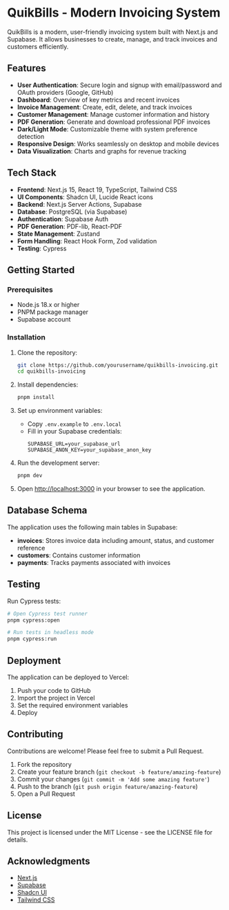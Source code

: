 # QuikBills - Modern Invoicing System

QuikBills is a modern, user-friendly invoicing system built with Next.js and Supabase. It allows businesses to create, manage, and track invoices and customers efficiently.

## Features

- **User Authentication**: Secure login and signup with email/password and OAuth providers (Google, GitHub)
- **Dashboard**: Overview of key metrics and recent invoices
- **Invoice Management**: Create, edit, delete, and track invoices
- **Customer Management**: Manage customer information and history
- **PDF Generation**: Generate and download professional PDF invoices
- **Dark/Light Mode**: Customizable theme with system preference detection
- **Responsive Design**: Works seamlessly on desktop and mobile devices
- **Data Visualization**: Charts and graphs for revenue tracking

## Tech Stack

- **Frontend**: Next.js 15, React 19, TypeScript, Tailwind CSS
- **UI Components**: Shadcn UI, Lucide React icons
- **Backend**: Next.js Server Actions, Supabase
- **Database**: PostgreSQL (via Supabase)
- **Authentication**: Supabase Auth
- **PDF Generation**: PDF-lib, React-PDF
- **State Management**: Zustand
- **Form Handling**: React Hook Form, Zod validation
- **Testing**: Cypress

## Getting Started

### Prerequisites

- Node.js 18.x or higher
- PNPM package manager
- Supabase account

### Installation

1. Clone the repository:

   ```bash
   git clone https://github.com/yourusername/quikbills-invoicing.git
   cd quikbills-invoicing
   ```

2. Install dependencies:

   ```bash
   pnpm install
   ```

3. Set up environment variables:

   - Copy `.env.example` to `.env.local`
   - Fill in your Supabase credentials:
     ```
     SUPABASE_URL=your_supabase_url
     SUPABASE_ANON_KEY=your_supabase_anon_key
     ```

4. Run the development server:

   ```bash
   pnpm dev
   ```

5. Open [http://localhost:3000](http://localhost:3000) in your browser to see the application.

## Database Schema

The application uses the following main tables in Supabase:

- **invoices**: Stores invoice data including amount, status, and customer reference
- **customers**: Contains customer information
- **payments**: Tracks payments associated with invoices

## Testing

Run Cypress tests:

```bash
# Open Cypress test runner
pnpm cypress:open

# Run tests in headless mode
pnpm cypress:run
```

## Deployment

The application can be deployed to Vercel:

1. Push your code to GitHub
2. Import the project in Vercel
3. Set the required environment variables
4. Deploy

## Contributing

Contributions are welcome! Please feel free to submit a Pull Request.

1. Fork the repository
2. Create your feature branch (`git checkout -b feature/amazing-feature`)
3. Commit your changes (`git commit -m 'Add some amazing feature'`)
4. Push to the branch (`git push origin feature/amazing-feature`)
5. Open a Pull Request

## License

This project is licensed under the MIT License - see the LICENSE file for details.

## Acknowledgments

- [Next.js](https://nextjs.org/)
- [Supabase](https://supabase.io/)
- [Shadcn UI](https://ui.shadcn.com/)
- [Tailwind CSS](https://tailwindcss.com/)
